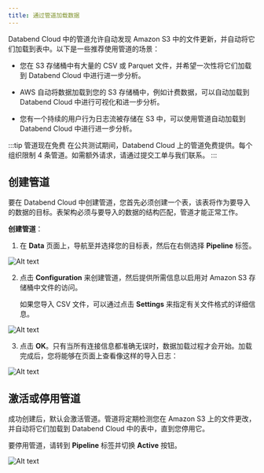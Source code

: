 ```yaml
---
title: 通过管道加载数据
---
```


Databend Cloud 中的管道允许自动发现 Amazon S3 中的文件更新，并自动将它们加载到表中。以下是一些推荐使用管道的场景：

- 您在 S3 存储桶中有大量的 CSV 或 Parquet 文件，并希望一次性将它们加载到 Databend Cloud 中进行进一步分析。

- AWS 自动将数据加载到您的 S3 存储桶中，例如计费数据，可以自动加载到 Databend Cloud 中进行可视化和进一步分析。

- 您有一个持续的用户行为日志流被存储在 S3 中，可以使用管道自动加载到 Databend Cloud 中进行进一步分析。

:::tip 管道现在免费
在公共测试期间，Databend Cloud 上的管道免费提供。每个组织限制 4 条管道。如需额外请求，请通过提交工单与我们联系。
:::

## 创建管道

要在 Databend Cloud 中创建管道，您首先必须创建一个表，该表将作为要导入的数据的目标。表架构必须与要导入的数据的结构匹配，管道才能正常工作。

**创建管道**：

1. 在 **Data** 页面上，导航至并选择您的目标表，然后在右侧选择 **Pipeline** 标签。

![Alt text](@site/static/img/documents/loading-data/pipeline-1.png)

2. 点击 **Configuration** 来创建管道，然后提供所需信息以启用对 Amazon S3 存储桶中文件的访问。

    如果您导入 CSV 文件，可以通过点击 **Settings** 来指定有关文件格式的详细信息。

![Alt text](@site/static/img/documents/loading-data/pipeline-2.png)

3. 点击 **OK**。只有当所有连接信息都准确无误时，数据加载过程才会开始。加载完成后，您将能够在页面上查看像这样的导入日志：

![Alt text](@site/static/img/documents/loading-data/pipeline-3.png)

## 激活或停用管道

成功创建后，默认会激活管道。管道将定期检测您在 Amazon S3 上的文件更改，并自动将它们加载到 Databend Cloud 中的表中，直到您停用它。

要停用管道，请转到 **Pipeline** 标签并切换 **Active** 按钮。

![Alt text](@site/static/img/documents/loading-data/pipeline-4.png)
